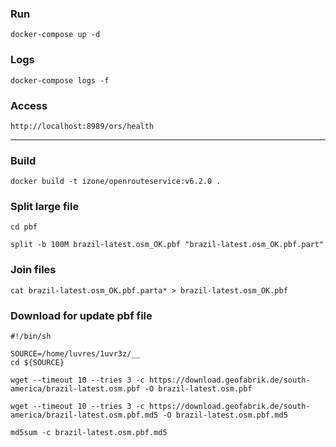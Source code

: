 ### Run
```
docker-compose up -d
```
### Logs
``` 
docker-compose logs -f
```
### Access
```
http://localhost:8989/ors/health
```
-----
### Build
```
docker build -t izone/openrouteservice:v6.2.0 .
```

### Split large file
```
cd pbf

split -b 100M brazil-latest.osm_OK.pbf "brazil-latest.osm_OK.pbf.part"
```
### Join files
```
cat brazil-latest.osm_OK.pbf.parta* > brazil-latest.osm_OK.pbf
```

### Download for update pbf file
```
#!/bin/sh

SOURCE=/home/luvres/1uvr3z/__
cd ${SOURCE}

wget --timeout 10 --tries 3 -c https://download.geofabrik.de/south-america/brazil-latest.osm.pbf -O brazil-latest.osm.pbf

wget --timeout 10 --tries 3 -c https://download.geofabrik.de/south-america/brazil-latest.osm.pbf.md5 -O brazil-latest.osm.pbf.md5

md5sum -c brazil-latest.osm.pbf.md5
```
